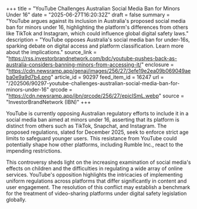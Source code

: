+++
title = "YouTube Challenges Australian Social Media Ban for Minors Under 16"
date = "2025-06-27T16:20:32Z"
draft = false
summary = "YouTube argues against its inclusion in Australia's proposed social media ban for minors under 16, highlighting the platform's differences from others like TikTok and Instagram, which could influence global digital safety laws."
description = "YouTube opposes Australia's social media ban for under-16s, sparking debate on digital access and platform classification. Learn more about the implications."
source_link = "https://rss.investorbrandnetwork.com/bdc/youtube-pushes-back-as-australia-considers-banning-minors-from-accessing-it/"
enclosure = "https://cdn.newsramp.app/genai/images/256/27/3efe19e2ea09b069049aeba0e9a9d7b4.png"
article_id = 90297
feed_item_id = 16247
url = "/202506/90297-youtube-challenges-australian-social-media-ban-for-minors-under-16"
qrcode = "https://cdn.newsramp.app/ibn/qrcode/256/27/epicISmL.webp"
source = "InvestorBrandNetwork (IBN)"
+++

<p>YouTube is currently opposing Australian regulatory efforts to include it in a social media ban aimed at minors under 16, asserting that its platform is distinct from others such as TikTok, Snapchat, and Instagram. The proposed regulations, slated for December 2025, seek to enforce strict age limits to safeguard younger users. This resistance from YouTube could potentially shape how other platforms, including Rumble Inc., react to the impending restrictions.</p><p>This controversy sheds light on the increasing examination of social media's effects on children and the difficulties in regulating a wide array of online services. YouTube's opposition highlights the intricacies of implementing uniform regulations across platforms that differ significantly in content and user engagement. The resolution of this conflict may establish a benchmark for the treatment of video-sharing platforms under digital safety legislation globally.</p>